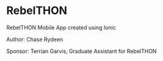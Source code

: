 # RebelTHON
RebelTHON Mobile App created using Ionic

Author: Chase Rydeen

Sponsor: Terrian Garvis, Graduate Assistant for RebelTHON

